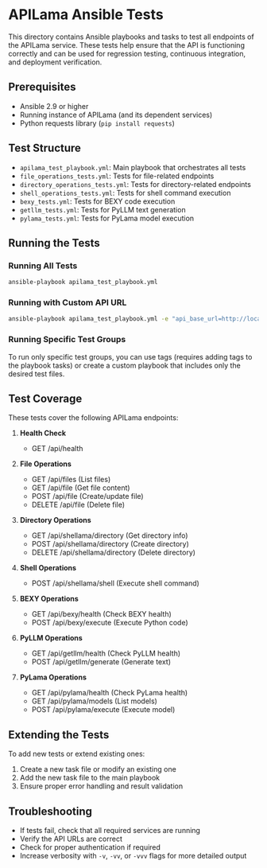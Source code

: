 # APILama Ansible Tests

This directory contains Ansible playbooks and tasks to test all endpoints of the APILama service. These tests help ensure that the API is functioning correctly and can be used for regression testing, continuous integration, and deployment verification.

## Prerequisites

- Ansible 2.9 or higher
- Running instance of APILama (and its dependent services)
- Python requests library (`pip install requests`)

## Test Structure

- `apilama_test_playbook.yml`: Main playbook that orchestrates all tests
- `file_operations_tests.yml`: Tests for file-related endpoints
- `directory_operations_tests.yml`: Tests for directory-related endpoints
- `shell_operations_tests.yml`: Tests for shell command execution
- `bexy_tests.yml`: Tests for BEXY code execution
- `getllm_tests.yml`: Tests for PyLLM text generation
- `pylama_tests.yml`: Tests for PyLama model execution

## Running the Tests

### Running All Tests

```bash
ansible-playbook apilama_test_playbook.yml
```

### Running with Custom API URL

```bash
ansible-playbook apilama_test_playbook.yml -e "api_base_url=http://localhost:8081"
```

### Running Specific Test Groups

To run only specific test groups, you can use tags (requires adding tags to the playbook tasks) or create a custom playbook that includes only the desired test files.

## Test Coverage

These tests cover the following APILama endpoints:

1. **Health Check**
   - GET /api/health

2. **File Operations**
   - GET /api/files (List files)
   - GET /api/file (Get file content)
   - POST /api/file (Create/update file)
   - DELETE /api/file (Delete file)

3. **Directory Operations**
   - GET /api/shellama/directory (Get directory info)
   - POST /api/shellama/directory (Create directory)
   - DELETE /api/shellama/directory (Delete directory)

4. **Shell Operations**
   - POST /api/shellama/shell (Execute shell command)

5. **BEXY Operations**
   - GET /api/bexy/health (Check BEXY health)
   - POST /api/bexy/execute (Execute Python code)

6. **PyLLM Operations**
   - GET /api/getllm/health (Check PyLLM health)
   - POST /api/getllm/generate (Generate text)

7. **PyLama Operations**
   - GET /api/pylama/health (Check PyLama health)
   - GET /api/pylama/models (List models)
   - POST /api/pylama/execute (Execute model)

## Extending the Tests

To add new tests or extend existing ones:

1. Create a new task file or modify an existing one
2. Add the new task file to the main playbook
3. Ensure proper error handling and result validation

## Troubleshooting

- If tests fail, check that all required services are running
- Verify the API URLs are correct
- Check for proper authentication if required
- Increase verbosity with `-v`, `-vv`, or `-vvv` flags for more detailed output
